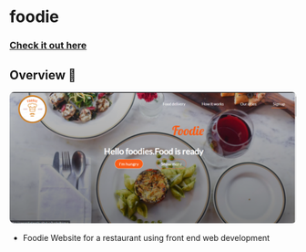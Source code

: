 # foodie

### [Check it out here] 

## Overview 👀

<p align="center">
<img src="overview.png" style="border-radius:8px">
</p>

- Foodie Website for a restaurant using front end web development

[Check it out here]: https://sreeramthatavarthi.github.io/foodie/
